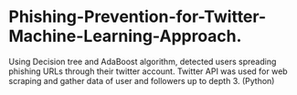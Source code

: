 # Phishing-Prevention-for-Twitter-Machine-Learning-Approach.
Using Decision tree and AdaBoost algorithm, detected users spreading phishing URLs through their twitter account. Twitter API was used for web scraping and gather data of user and followers up to depth 3. (Python) 
